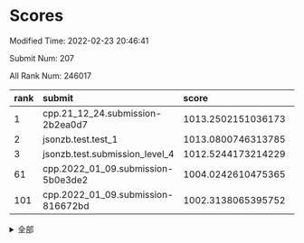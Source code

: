 # Scores

Modified Time: 2022-02-23 20:46:41

Submit Num: 207

All Rank Num: 246017

| rank |               submit               |       score        |       sigma        | pk_num |
| :--- | :--------------------------------- | :----------------- | :----------------- | :----- |
| 1    | cpp.21_12_24.submission-2b2ea0d7   | 1013.2502151036173 | 0.778393019143342  | 4755   |
| 2    | jsonzb.test.test_1                 | 1013.0800746313785 | 0.8016021519142205 | 4750   |
| 3    | jsonzb.test.submission_level_4     | 1012.5244173214229 | 0.7882119566061131 | 4753   |
| 61   | cpp.2022_01_09.submission-5b0e3de2 | 1004.0242610475365 | 0.7203628602680306 | 4752   |
| 101  | cpp.2022_01_09.submission-816672bd | 1002.3138065395752 | 0.7054255648148731 | 4754   |


<details>
<summary>全部</summary>

| rank |                 submit                 |       score        |       sigma        | pk_num |
| :--- | :------------------------------------- | :----------------- | :----------------- | :----- |
| 1    | cpp.21_12_24.submission-2b2ea0d7       | 1013.2502151036173 | 0.778393019143342  | 4755   |
| 2    | jsonzb.test.test_1                     | 1013.0800746313785 | 0.8016021519142205 | 4750   |
| 3    | jsonzb.test.submission_level_4         | 1012.5244173214229 | 0.7882119566061131 | 4753   |
| 4    | gobigger.level_3.submission_level_3_8  | 1012.3753023659264 | 0.8044351802440355 | 4759   |
| 5    | gobigger.level_3.submission_level_3_24 | 1011.558902220588  | 0.7718039974062603 | 4759   |
| 6    | gobigger.level_3.submission_level_3_14 | 1011.3251775263254 | 0.7554114519784437 | 4755   |
| 7    | gobigger.level_3.submission_level_3_39 | 1011.2763786820997 | 0.7574422914516539 | 4751   |
| 8    | gobigger.level_3.submission_level_3_25 | 1011.0177005827748 | 0.7720582328246436 | 4757   |
| 9    | gobigger.level_3.submission_level_3_37 | 1010.9126133555919 | 0.7578033777291406 | 4755   |
| 10   | gobigger.level_3.submission_level_3_32 | 1010.87827715679   | 0.7433549448153826 | 4752   |
| 11   | gobigger.level_3.submission_level_3_26 | 1010.8313547711333 | 0.7669924412250873 | 4754   |
| 12   | gobigger.level_3.submission_level_3_30 | 1010.8282085391303 | 0.7786917201210979 | 4750   |
| 13   | gobigger.level_3.submission_level_3_48 | 1010.7672853911109 | 0.7891401115547427 | 4753   |
| 14   | gobigger.level_3.submission_level_3_11 | 1010.7274318886193 | 0.7902826932934203 | 4757   |
| 15   | gobigger.level_3.submission_level_3_36 | 1010.6643730287113 | 0.7640262394516913 | 4755   |
| 16   | gobigger.level_3.submission_level_3_34 | 1010.6531141752918 | 0.7542937186499691 | 4753   |
| 17   | gobigger.level_3.submission_level_3_41 | 1010.57264846485   | 0.7639926473063967 | 4753   |
| 18   | gobigger.level_3.submission_level_3_20 | 1010.522497869684  | 0.7495283289888667 | 4753   |
| 19   | gobigger.level_3.submission_level_3_13 | 1010.4966341473387 | 0.7457688995785824 | 4752   |
| 20   | gobigger.level_3.submission_level_3_21 | 1010.4492261757808 | 0.7588408560720544 | 4754   |
| 21   | gobigger.level_3.submission_level_3_9  | 1010.0574433379362 | 0.7528987747809618 | 4752   |
| 22   | gobigger.level_3.submission_level_3_43 | 1010.0373537802411 | 0.73540306167713   | 4755   |
| 23   | gobigger.level_3.submission_level_3_15 | 1010.0245360549927 | 0.7421924184843188 | 4755   |
| 24   | gobigger.level_3.submission_level_3_0  | 1009.9927738581658 | 0.7705761060910582 | 4763   |
| 25   | gobigger.level_3.submission_level_3_17 | 1009.9671393566904 | 0.7644332525572426 | 4756   |
| 26   | gobigger.level_3.submission_level_3_22 | 1009.8706080068387 | 0.7602699869210947 | 4755   |
| 27   | gobigger.level_3.submission_level_3_47 | 1009.837410130107  | 0.7609055510782936 | 4750   |
| 28   | gobigger.level_3.submission_level_3_33 | 1009.8279381643836 | 0.7463071930035544 | 4751   |
| 29   | gobigger.level_3.submission_level_3_6  | 1009.8221213027299 | 0.7615346996935844 | 4760   |
| 30   | gobigger.level_3.submission_level_3_5  | 1009.6995067343619 | 0.7583689392509949 | 4757   |
| 31   | gobigger.level_3.submission_level_3_7  | 1009.6688930911566 | 0.7624729961172889 | 4749   |
| 32   | gobigger.level_3.submission_level_3_35 | 1009.6516411122338 | 0.7834272166623854 | 4753   |
| 33   | gobigger.level_3.submission_level_3_4  | 1009.5368286467287 | 0.7478599799181922 | 4753   |
| 34   | gobigger.level_3.submission_level_3_1  | 1009.5208205277439 | 0.7673151859734103 | 4755   |
| 35   | gobigger.level_3.submission_level_3_3  | 1009.5104101184786 | 0.7330983349279689 | 4755   |
| 36   | gobigger.level_3.submission_level_3_18 | 1009.5041571668268 | 0.7563080712160285 | 4752   |
| 37   | gobigger.level_3.submission_level_3_44 | 1009.489875494693  | 0.7592444811581537 | 4754   |
| 38   | gobigger.level_3.submission_level_3_27 | 1009.4801717292951 | 0.7569562465925298 | 4752   |
| 39   | gobigger.level_3.submission_level_3_38 | 1009.4635200336176 | 0.758523410690719  | 4751   |
| 40   | gobigger.level_3.submission_level_3_40 | 1009.4509631164477 | 0.7495654671508504 | 4755   |
| 41   | gobigger.level_3.submission_level_3_10 | 1009.4465575742901 | 0.7498014433720462 | 4751   |
| 42   | gobigger.level_3.submission_level_3_2  | 1009.3434098059201 | 0.7453578670096105 | 4750   |
| 43   | gobigger.level_3.submission_level_3_31 | 1009.1706750070301 | 0.7480859502780799 | 4754   |
| 44   | gobigger.level_3.submission_level_3_42 | 1009.1088151738729 | 0.7465835319818278 | 4756   |
| 45   | gobigger.level_3.submission_level_3_49 | 1009.059421342177  | 0.7486218350709931 | 4753   |
| 46   | gobigger.level_3.submission_level_3_16 | 1009.0372520453061 | 0.7390326052052486 | 4752   |
| 47   | gobigger.level_3.submission_level_3_28 | 1009.0124452133655 | 0.7333658833567395 | 4758   |
| 48   | gobigger.level_3.submission_level_3_23 | 1008.7933217034337 | 0.7457785377562487 | 4754   |
| 49   | gobigger.level_3.submission_level_3_46 | 1008.7726495996988 | 0.7582635177458423 | 4753   |
| 50   | gobigger.level_3.submission_level_3_29 | 1008.7037282307952 | 0.7531384963982036 | 4757   |
| 51   | gobigger.level_3.submission_level_3_45 | 1008.4392119019786 | 0.7449194030865497 | 4750   |
| 52   | gobigger.level_3.submission_level_3_19 | 1008.0940321263694 | 0.7291406829932741 | 4759   |
| 53   | gobigger.level_3.submission_level_3_12 | 1007.7118878664947 | 0.7347849191868329 | 4752   |
| 54   | gobigger.level_1.submission_level_1_23 | 1004.676719527027  | 0.7341508702696173 | 4750   |
| 55   | gobigger.level_1.submission_level_1_13 | 1004.630961812677  | 0.7179215943747816 | 4754   |
| 56   | gobigger.level_1.submission_level_1_3  | 1004.46087385843   | 0.7217626288706239 | 4756   |
| 57   | gobigger.level_1.submission_level_1_33 | 1004.3930468661501 | 0.7273090976599047 | 4759   |
| 58   | gobigger.level_1.submission_level_1_26 | 1004.1712867438065 | 0.7241127857592479 | 4759   |
| 59   | gobigger.level_1.submission_level_1_14 | 1004.1344727704619 | 0.7057682674542428 | 4753   |
| 60   | gobigger.level_1.submission_level_1_48 | 1004.1070602959031 | 0.7092784737256296 | 4751   |
| 61   | cpp.2022_01_09.submission-5b0e3de2     | 1004.0242610475365 | 0.7203628602680306 | 4752   |
| 62   | gobigger.level_1.submission_level_1_38 | 1004.0000093651786 | 0.7171259983130652 | 4751   |
| 63   | gobigger.level_1.submission_level_1_12 | 1003.9627574597114 | 0.724820330939865  | 4751   |
| 64   | gobigger.level_1.submission_level_1_39 | 1003.9476858431042 | 0.7068593313788356 | 4755   |
| 65   | gobigger.level_1.submission_level_1_25 | 1003.9128905861317 | 0.7147947200982826 | 4754   |
| 66   | gobigger.level_1.submission_level_1_37 | 1003.9037566722402 | 0.7173287453999541 | 4751   |
| 67   | gobigger.level_1.submission_level_1_19 | 1003.8940264114349 | 0.7223063404403218 | 4754   |
| 68   | gobigger.level_1.submission_level_1_0  | 1003.8740613593211 | 0.7116790340877637 | 4754   |
| 69   | gobigger.level_1.submission_level_1_4  | 1003.8325282049849 | 0.7246733249795162 | 4757   |
| 70   | gobigger.level_1.submission_level_1_20 | 1003.7815914689265 | 0.7258763089061756 | 4757   |
| 71   | gobigger.level_1.submission_level_1_43 | 1003.7407274136482 | 0.7178654769303909 | 4754   |
| 72   | gobigger.level_1.submission_level_1_6  | 1003.740681394077  | 0.7195226686829669 | 4751   |
| 73   | gobigger.level_1.submission_level_1_22 | 1003.7146251390473 | 0.7125945596875451 | 4751   |
| 74   | gobigger.level_1.submission_level_1_31 | 1003.6673252575079 | 0.7150316187008766 | 4747   |
| 75   | gobigger.level_1.submission_level_1_44 | 1003.6128968478433 | 0.7167449687566806 | 4758   |
| 76   | gobigger.level_1.submission_level_1_11 | 1003.5067977172862 | 0.7121839198517408 | 4759   |
| 77   | gobigger.level_1.submission_level_1_32 | 1003.4850801419858 | 0.7187562928466203 | 4754   |
| 78   | gobigger.level_1.submission_level_1_5  | 1003.392168532761  | 0.7146322260730555 | 4752   |
| 79   | gobigger.level_1.submission_level_1_2  | 1003.3080211894455 | 0.7183249836674098 | 4758   |
| 80   | gobigger.level_1.submission_level_1_35 | 1003.2447192287434 | 0.7236779278687197 | 4756   |
| 81   | gobigger.level_1.submission_level_1_16 | 1003.1928197632051 | 0.7078171216417288 | 4754   |
| 82   | gobigger.level_1.submission_level_1_46 | 1003.1742190436759 | 0.7147057515999489 | 4755   |
| 83   | gobigger.level_1.submission_level_1_27 | 1003.152220276739  | 0.7158644987711179 | 4747   |
| 84   | gobigger.level_1.submission_level_1_1  | 1003.129400711049  | 0.7104524524232804 | 4748   |
| 85   | gobigger.level_1.submission_level_1_28 | 1003.0831410603246 | 0.7128757144186214 | 4748   |
| 86   | gobigger.level_1.submission_level_1_21 | 1003.080497561394  | 0.7205164665311857 | 4751   |
| 87   | gobigger.level_1.submission_level_1_49 | 1003.0379926458909 | 0.7263079026671376 | 4756   |
| 88   | gobigger.level_1.submission_level_1_24 | 1003.0290310890514 | 0.7060583298858533 | 4756   |
| 89   | gobigger.level_1.submission_level_1_10 | 1003.0026263312209 | 0.7186341911796071 | 4759   |
| 90   | gobigger.level_1.submission_level_1_29 | 1002.956170868348  | 0.7147866433294403 | 4757   |
| 91   | gobigger.level_1.submission_level_1_45 | 1002.8580673907632 | 0.7239382075046458 | 4752   |
| 92   | gobigger.level_1.submission_level_1_42 | 1002.8549598584627 | 0.7224101563225221 | 4756   |
| 93   | gobigger.level_1.submission_level_1_30 | 1002.7793152881147 | 0.708632015884228  | 4756   |
| 94   | gobigger.level_1.submission_level_1_41 | 1002.6824208262343 | 0.7253377343992881 | 4756   |
| 95   | gobigger.level_1.submission_level_1_17 | 1002.6483136385551 | 0.7149482983408897 | 4754   |
| 96   | gobigger.level_1.submission_level_1_15 | 1002.5216607003363 | 0.7238493126364495 | 4753   |
| 97   | gobigger.level_1.submission_level_1_34 | 1002.4594252774795 | 0.7214916143260252 | 4752   |
| 98   | gobigger.level_1.submission_level_1_47 | 1002.4454946964684 | 0.7188968730163173 | 4752   |
| 99   | gobigger.level_1.submission_level_1_8  | 1002.4319197185763 | 0.7198142222924212 | 4758   |
| 100  | gobigger.level_1.submission_level_1_36 | 1002.3169626145534 | 0.7108310199215851 | 4752   |
| 101  | cpp.2022_01_09.submission-816672bd     | 1002.3138065395752 | 0.7054255648148731 | 4754   |
| 102  | gobigger.level_1.submission_level_1_7  | 1002.0577308919675 | 0.7067530361802521 | 4748   |
| 103  | gobigger.level_1.submission_level_1_18 | 1001.879012194383  | 0.7251385611973357 | 4759   |
| 104  | gobigger.level_1.submission_level_1_40 | 1001.8192019722536 | 0.7135933350724302 | 4752   |
| 105  | gobigger.level_1.submission_level_1_9  | 1001.2740567147383 | 0.723120041418162  | 4754   |
| 106  | gobigger.random.submission_random_24   | 996.9033344014263  | 0.7034777952863432 | 4754   |
| 107  | gobigger.random.submission_random_41   | 996.8414732912698  | 0.7062992959217341 | 4758   |
| 108  | gobigger.random.submission_random_44   | 996.8414426485057  | 0.7084293876282579 | 4755   |
| 109  | gobigger.random.submission_random_38   | 996.7115183290452  | 0.704639946968187  | 4752   |
| 110  | gobigger.random.submission_random_14   | 996.6455224077557  | 0.7199014493634535 | 4754   |
| 111  | gobigger.random.submission_random_7    | 996.6389357508181  | 0.7130321376809134 | 4751   |
| 112  | gobigger.random.submission_random_36   | 996.5266720702955  | 0.7005109973575898 | 4758   |
| 113  | gobigger.random.submission_random_3    | 996.4618245985861  | 0.6988414193433032 | 4756   |
| 114  | gobigger.random.submission_random_12   | 996.3809902602246  | 0.7028002077793172 | 4755   |
| 115  | gobigger.random.submission_random_4    | 996.366579447068   | 0.7031235380132413 | 4755   |
| 116  | gobigger.random.submission_random_19   | 996.3569811061315  | 0.702223799370516  | 4754   |
| 117  | gobigger.random.submission_random_43   | 996.3103640873309  | 0.7170131103996096 | 4755   |
| 118  | gobigger.random.submission_random_25   | 996.2579243835991  | 0.7088751035093076 | 4758   |
| 119  | gobigger.random.submission_random_40   | 996.248841936157   | 0.7146762441256239 | 4757   |
| 120  | gobigger.random.submission_random_39   | 996.247793455757   | 0.7149478678990364 | 4748   |
| 121  | gobigger.random.submission_random_32   | 996.1174877521323  | 0.6968908913540669 | 4754   |
| 122  | gobigger.random.submission_random_2    | 996.1057812486814  | 0.7031883701938318 | 4751   |
| 123  | gobigger.random.submission_random_42   | 996.0648363628374  | 0.715236471632344  | 4753   |
| 124  | gobigger.random.submission_random_46   | 996.0612571999571  | 0.7154613569073144 | 4757   |
| 125  | gobigger.random.submission_random_10   | 996.0472246040388  | 0.7048011343627728 | 4753   |
| 126  | gobigger.random.submission_random_13   | 996.0386490196759  | 0.7235005412121416 | 4748   |
| 127  | gobigger.random.submission_random_23   | 996.0304645876481  | 0.7158166844122159 | 4752   |
| 128  | gobigger.random.submission_random_26   | 996.0267111818242  | 0.7141444862301919 | 4753   |
| 129  | gobigger.random.submission_random_34   | 996.0017998333416  | 0.7119620521276313 | 4757   |
| 130  | gobigger.random.submission_random_27   | 995.9999504480885  | 0.7179386221216115 | 4756   |
| 131  | gobigger.random.submission_random_11   | 995.9485406478935  | 0.7059677097795404 | 4755   |
| 132  | gobigger.random.submission_random_15   | 995.9265789860435  | 0.6995479374255297 | 4756   |
| 133  | gobigger.random.submission_random_17   | 995.8970154781573  | 0.7026559887965276 | 4756   |
| 134  | gobigger.random.submission_random_35   | 995.8210222185226  | 0.7156359416022521 | 4756   |
| 135  | gobigger.random.submission_random_0    | 995.7763320257143  | 0.721645799058402  | 4753   |
| 136  | gobigger.random.submission_random_16   | 995.7560596975921  | 0.7051564899856275 | 4757   |
| 137  | gobigger.random.submission_random_21   | 995.6839862239215  | 0.7047332719055623 | 4751   |
| 138  | gobigger.random.submission_random_6    | 995.6358952841559  | 0.7197026202831732 | 4752   |
| 139  | gobigger.random.submission_random_33   | 995.6353765712192  | 0.7041456067980448 | 4756   |
| 140  | gobigger.random.submission_random_22   | 995.6011892603116  | 0.7191090806968081 | 4753   |
| 141  | gobigger.random.submission_random_29   | 995.4360586814947  | 0.6981884503751877 | 4755   |
| 142  | gobigger.random.submission_random_45   | 995.433905008239   | 0.7185863599167608 | 4753   |
| 143  | gobigger.random.submission_random_5    | 995.3718796086479  | 0.7184338364390241 | 4754   |
| 144  | gobigger.random.submission_random_9    | 995.3695085808663  | 0.695708545695177  | 4754   |
| 145  | gobigger.random.submission_random_1    | 995.3361904002714  | 0.7254341982069408 | 4757   |
| 146  | gobigger.random.submission_random_30   | 995.2497088276082  | 0.710334808117725  | 4758   |
| 147  | gobigger.random.submission_random_28   | 995.2366013419916  | 0.70743477447247   | 4751   |
| 148  | gobigger.random.submission_random_48   | 995.2239016342057  | 0.7130217154621095 | 4750   |
| 149  | gobigger.random.submission_random_18   | 995.1828731687872  | 0.7325183184125942 | 4755   |
| 150  | gobigger.random.submission_random_37   | 995.0363520904866  | 0.7116696360569833 | 4758   |
| 151  | gobigger.random.submission_random_47   | 995.0309996925756  | 0.714776204745504  | 4754   |
| 152  | gobigger.random.submission_random_8    | 994.9134624873799  | 0.7170948280632256 | 4751   |
| 153  | gobigger.level_2.submission_level_2_15 | 994.789705676698   | 0.7246826902396779 | 4752   |
| 154  | gobigger.random.submission_random_20   | 994.7083997545848  | 0.7160915147121402 | 4756   |
| 155  | gobigger.random.submission_random_49   | 994.6041443837689  | 0.7211796956946076 | 4755   |
| 156  | gobigger.random.submission_random_31   | 994.476783091206   | 0.7191967070644031 | 4751   |
| 157  | gobigger.level_2.submission_level_2_21 | 994.1370304125118  | 0.7466572604734604 | 4752   |
| 158  | gobigger.level_2.submission_level_2_37 | 993.7890290274249  | 0.7337990252586296 | 4754   |
| 159  | gobigger.level_2.submission_level_2_17 | 993.7184885800643  | 0.7435473155498724 | 4748   |
| 160  | gobigger.level_2.submission_level_2_6  | 993.4241298836527  | 0.7421829679617177 | 4751   |
| 161  | gobigger.level_2.submission_level_2_10 | 993.331432166271   | 0.7295897536825435 | 4756   |
| 162  | gobigger.level_2.submission_level_2_47 | 993.2454405622533  | 0.7379729714095443 | 4756   |
| 163  | gobigger.level_2.submission_level_2_14 | 993.1822552496296  | 0.7369429428063052 | 4753   |
| 164  | gobigger.level_2.submission_level_2_32 | 993.1604651039568  | 0.7217242475792132 | 4754   |
| 165  | gobigger.level_2.submission_level_2_22 | 993.1385773718946  | 0.7329243698138171 | 4756   |
| 166  | gobigger.level_2.submission_level_2_36 | 993.1202736466893  | 0.7308429119370817 | 4754   |
| 167  | gobigger.level_2.submission_level_2_4  | 993.0841885259734  | 0.7312457208322245 | 4750   |
| 168  | gobigger.level_2.submission_level_2_12 | 992.9535218831124  | 0.7312065457982562 | 4752   |
| 169  | gobigger.level_2.submission_level_2_25 | 992.9119606119566  | 0.7418032555276767 | 4757   |
| 170  | gobigger.level_2.submission_level_2_41 | 992.8148388891224  | 0.7441907065849901 | 4752   |
| 171  | gobigger.level_2.submission_level_2_27 | 992.7895176842594  | 0.7327958403904035 | 4755   |
| 172  | gobigger.level_2.submission_level_2_49 | 992.7851517653029  | 0.7473138575732102 | 4758   |
| 173  | gobigger.level_2.submission_level_2_19 | 992.6317772899109  | 0.7412178525573982 | 4755   |
| 174  | gobigger.level_2.submission_level_2_29 | 992.6011543081065  | 0.7702766622418908 | 4757   |
| 175  | gobigger.level_2.submission_level_2_48 | 992.5434995816482  | 0.7258859362408117 | 4753   |
| 176  | gobigger.level_2.submission_level_2_18 | 992.4406090231194  | 0.7306426941274916 | 4754   |
| 177  | gobigger.level_2.submission_level_2_46 | 992.4397284610491  | 0.746677573750185  | 4757   |
| 178  | gobigger.level_2.submission_level_2_9  | 992.3052394783748  | 0.7496830635155731 | 4750   |
| 179  | gobigger.level_2.submission_level_2_13 | 992.2827729903747  | 0.7384549510831476 | 4753   |
| 180  | gobigger.level_2.submission_level_2_31 | 992.2799547898074  | 0.7459837250650326 | 4753   |
| 181  | gobigger.level_2.submission_level_2_28 | 992.2265527896872  | 0.7328387679063915 | 4752   |
| 182  | gobigger.level_2.submission_level_2_40 | 992.2257727524442  | 0.7450680370611479 | 4752   |
| 183  | gobigger.level_2.submission_level_2_42 | 992.1930441402197  | 0.7391987497482503 | 4753   |
| 184  | gobigger.level_2.submission_level_2_26 | 992.1076723662089  | 0.7685875336631791 | 4755   |
| 185  | gobigger.level_2.submission_level_2_0  | 992.0600541740245  | 0.7582352358741968 | 4757   |
| 186  | gobigger.level_2.submission_level_2_3  | 992.0322716409438  | 0.7411535713128758 | 4754   |
| 187  | gobigger.level_2.submission_level_2_44 | 992.0235675534009  | 0.7338806917020451 | 4758   |
| 188  | gobigger.level_2.submission_level_2_23 | 991.9656137964776  | 0.7506321618077503 | 4753   |
| 189  | gobigger.level_2.submission_level_2_45 | 991.9571683242906  | 0.7267252418042597 | 4746   |
| 190  | gobigger.level_2.submission_level_2_11 | 991.8971812367919  | 0.7432322276105789 | 4756   |
| 191  | gobigger.level_2.submission_level_2_7  | 991.8403613296247  | 0.7307118025954822 | 4753   |
| 192  | gobigger.level_2.submission_level_2_43 | 991.7680241155286  | 0.7442852746682093 | 4759   |
| 193  | gobigger.level_2.submission_level_2_16 | 991.7552037579995  | 0.7376114321330912 | 4755   |
| 194  | gobigger.level_2.submission_level_2_30 | 991.7089305375679  | 0.7453893005383001 | 4752   |
| 195  | gobigger.level_2.submission_level_2_34 | 991.7082286163527  | 0.7358755974356977 | 4758   |
| 196  | gobigger.level_2.submission_level_2_20 | 991.6361509144085  | 0.7420066931575559 | 4751   |
| 197  | gobigger.level_2.submission_level_2_24 | 991.6176516153754  | 0.7631327092930914 | 4754   |
| 198  | gobigger.level_2.submission_level_2_35 | 991.4873420583878  | 0.7355249921304974 | 4755   |
| 199  | gobigger.level_2.submission_level_2_1  | 991.3600001873     | 0.7498428232183924 | 4754   |
| 200  | gobigger.level_2.submission_level_2_8  | 991.3107910396238  | 0.7474251422263009 | 4754   |
| 201  | gobigger.level_2.submission_level_2_5  | 991.1566248920343  | 0.7423340060040059 | 4760   |
| 202  | gobigger.level_2.submission_level_2_33 | 990.9568628296922  | 0.749955819590966  | 4754   |
| 203  | gobigger.level_2.submission_level_2_39 | 990.4355551143356  | 0.774231713932356  | 4750   |
| 204  | gobigger.level_2.submission_level_2_2  | 990.3889592597118  | 0.7694563545987009 | 4751   |
| 205  | gobigger.level_2.submission_level_2_38 | 990.3529283574265  | 0.7653541953826923 | 4754   |
| 206  | gobigger.none.submission_none_1        | 977.4539481896011  | 1.3993169999301835 | 4753   |
| 207  | gobigger.none.submission_none_0        | 976.6622765679203  | 1.3808445262293063 | 4756   |

</details>
